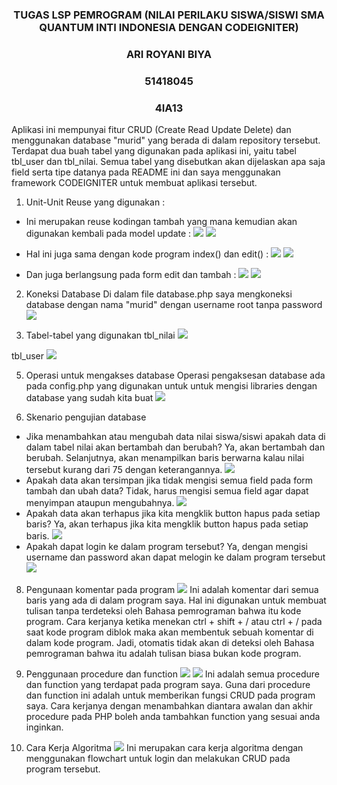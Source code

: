 <h3 style="text-align:center">TUGAS LSP PEMROGRAM (NILAI PERILAKU SISWA/SISWI SMA QUANTUM INTI INDONESIA DENGAN CODEIGNITER)</h3>
<h3 style="text-align:center">ARI ROYANI BIYA</h3>
<h3 style="text-align:center">51418045</h3>
<h3 style="text-align:center">4IA13</h3>

Aplikasi ini mempunyai fitur CRUD (Create Read Update Delete) dan menggunakan database "murid" yang berada di dalam repository tersebut. Terdapat dua buah tabel yang digunakan pada aplikasi ini, yaitu tabel tbl_user dan tbl_nilai. Semua tabel yang disebutkan akan dijelaskan apa saja field serta tipe datanya pada README ini dan saya menggunakan framework CODEIGNITER untuk membuat aplikasi tersebut. 

1. Unit-Unit Reuse yang digunakan :
-	Ini merupakan reuse kodingan tambah yang mana kemudian akan digunakan kembali pada model update :
<img src='![image](https://user-images.githubusercontent.com/108471020/177027697-903d8d9e-b29d-4dae-aec6-b7720c0a6897.png)'></img>
<img src='![image](https://user-images.githubusercontent.com/108471020/177027701-dbc8eaaf-3d6b-4d27-b3b1-8ec06fe2e095.png)'></img>

-	Hal ini juga sama dengan kode program index() dan edit() :
<img src='![image](https://user-images.githubusercontent.com/108471020/177027709-1abff292-39a8-48cf-94a9-26d9770edb84.png)'></img>
<img src='![image](https://user-images.githubusercontent.com/108471020/177027735-7e4f5689-9183-4133-b2ad-15451a42c911.png)'></img>

-	Dan juga berlangsung pada form edit dan tambah :
<img src='![image](https://user-images.githubusercontent.com/108471020/177027762-e9fef56c-08aa-4c47-bb79-1b1e51492839.png)'></img>
<img src='![image](https://user-images.githubusercontent.com/108471020/177027767-a82b5b5f-33c3-4cc9-b341-63bcb501fcf9.png)'></img>

2. Koneksi Database
Di dalam file database.php saya mengkoneksi database dengan nama "murid" dengan username root tanpa password
<img src='![image](https://user-images.githubusercontent.com/108471020/177027770-49423bf7-f610-46ae-9ea2-36d3c130ed0f.png)'></img>

3. Tabel-tabel yang digunakan
tbl_nilai
<img src='![image](https://user-images.githubusercontent.com/108471020/177027853-39692f2d-2866-4206-8a20-7030427db7cd.png)'></img>

tbl_user
<img src='![image](https://user-images.githubusercontent.com/108471020/177027856-41000512-ee58-4655-9e27-73d8cb112bcb.png)'></img>

5. Operasi untuk mengakses database
Operasi pengaksesan database ada pada config.php yang digunakan untuk untuk mengisi libraries dengan database yang sudah kita buat
<img src='![image](https://user-images.githubusercontent.com/108471020/177027869-72ed94a7-2ee5-4c05-afdb-81580f70995a.png)'></img>

7. Skenario pengujian database
- Jika menambahkan atau mengubah data nilai siswa/siswi apakah data di dalam tabel nilai akan bertambah dan berubah? Ya, akan bertambah dan berubah. Selanjutnya, akan menampilkan baris berwarna kalau nilai tersebut kurang dari 75 dengan keterangannya.
<img src='![image](https://user-images.githubusercontent.com/108471020/177027921-f7f6e0d2-28f1-4aed-99c5-54f44f77b0c7.png)'></img>
- Apakah data akan tersimpan jika tidak mengisi semua field pada form tambah dan ubah data? Tidak, harus mengisi semua field agar dapat menyimpan ataupun mengubahnya.
<img src='![image](https://user-images.githubusercontent.com/108471020/177027899-ace8f7a0-a9ce-4fd7-a580-b545e71843ed.png)'></img>
- Apakah data akan terhapus jika kita mengklik button hapus pada setiap baris? Ya, akan terhapus jika kita mengklik button hapus pada setiap baris.
<img src='![image](https://user-images.githubusercontent.com/108471020/177027894-24448789-95aa-45aa-be55-511baa515378.png)'></img>
-	Apakah dapat login ke dalam program tersebut? Ya, dengan mengisi username dan password akan dapat melogin ke dalam program tersebut
<img src='![image](https://user-images.githubusercontent.com/108471020/177027636-97ce5d26-a95c-4983-a8dd-57808273e2cb.png)'></img>

8. Pengunaan komentar pada program
<img src='![image](https://user-images.githubusercontent.com/108471020/177027624-4cb81e37-069e-4c0d-b04a-7f01f122f7d5.png)'></img>
Ini adalah komentar dari semua baris yang ada di dalam program saya. Hal ini digunakan untuk membuat tulisan tanpa terdeteksi oleh Bahasa pemrograman bahwa itu kode program. Cara kerjanya ketika menekan ctrl + shift + / atau ctrl + / pada saat kode program diblok maka akan membentuk sebuah komentar di dalam kode program. Jadi, otomatis tidak akan di deteksi oleh Bahasa pemrograman bahwa itu adalah tulisan biasa bukan kode program.

9. Penggunaan procedure dan function
<img src='![image](https://user-images.githubusercontent.com/108471020/177027613-5d8dcd90-e0be-4b5b-abf4-c4d838d57fc2.png)'></img>
<img src='![image](https://user-images.githubusercontent.com/108471020/177027615-021c0e93-4f6f-4306-8b66-434888e299bb.png)'></img>
Ini adalah semua procedure dan function yang terdapat pada program saya. Guna dari procedure dan function ini adalah untuk memberikan fungsi CRUD pada program saya. Cara kerjanya dengan menambahkan <?php defined('BASEPATH') OR exit('No direct script access allowed'); /?> diantara awalan dan akhir procedure pada PHP boleh anda tambahkan function yang sesuai anda inginkan.

10. Cara Kerja Algoritma
<img src='![image](https://user-images.githubusercontent.com/108471020/177028313-df78e6c0-84e1-400c-9731-6f6eae1d444d.png)'></img>
Ini merupakan cara kerja algoritma dengan menggunakan flowchart untuk login dan melakukan CRUD pada program tersebut.
